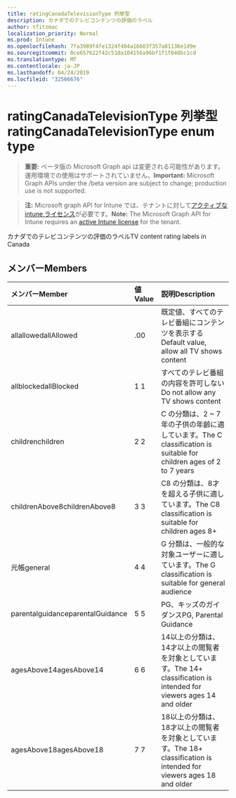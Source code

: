 ```yaml
---
title: ratingCanadaTelevisionType 列挙型
description: カナダでのテレビコンテンツの評価のラベル
author: tfitzmac
localization_priority: Normal
ms.prod: Intune
ms.openlocfilehash: 7fa3989f4fe1324f404a16603f357a81136e1d9e
ms.sourcegitcommit: 0ce657622f42c510a104156a96bf1f1f040bc1cd
ms.translationtype: MT
ms.contentlocale: ja-JP
ms.lasthandoff: 04/24/2019
ms.locfileid: "32566676"
---
```

# <a name="ratingcanadatelevisiontype-enum-type"></a><span data-ttu-id="ae626-103">ratingCanadaTelevisionType 列挙型</span><span class="sxs-lookup"><span data-stu-id="ae626-103">ratingCanadaTelevisionType enum type</span></span>

> <span data-ttu-id="ae626-104">**重要:** ベータ版の Microsoft Graph api は変更される可能性があります。運用環境での使用はサポートされていません。</span><span class="sxs-lookup"><span data-stu-id="ae626-104">**Important:** Microsoft Graph APIs under the /beta version are subject to change; production use is not supported.</span></span>

> <span data-ttu-id="ae626-105">**注:** Microsoft graph API for Intune では、テナントに対して[アクティブな intune ライセンス](https://go.microsoft.com/fwlink/?linkid=839381)が必要です。</span><span class="sxs-lookup"><span data-stu-id="ae626-105">**Note:** The Microsoft Graph API for Intune requires an [active Intune license](https://go.microsoft.com/fwlink/?linkid=839381) for the tenant.</span></span>

<span data-ttu-id="ae626-106">カナダでのテレビコンテンツの評価のラベル</span><span class="sxs-lookup"><span data-stu-id="ae626-106">TV content rating labels in Canada</span></span>

## <a name="members"></a><span data-ttu-id="ae626-107">メンバー</span><span class="sxs-lookup"><span data-stu-id="ae626-107">Members</span></span>
|<span data-ttu-id="ae626-108">メンバー</span><span class="sxs-lookup"><span data-stu-id="ae626-108">Member</span></span>|<span data-ttu-id="ae626-109">値</span><span class="sxs-lookup"><span data-stu-id="ae626-109">Value</span></span>|<span data-ttu-id="ae626-110">説明</span><span class="sxs-lookup"><span data-stu-id="ae626-110">Description</span></span>|
|:---|:---|:---|
|<span data-ttu-id="ae626-111">allallowed</span><span class="sxs-lookup"><span data-stu-id="ae626-111">allAllowed</span></span>|<span data-ttu-id="ae626-112">.0</span><span class="sxs-lookup"><span data-stu-id="ae626-112">0</span></span>|<span data-ttu-id="ae626-113">既定値、すべてのテレビ番組にコンテンツを表示する</span><span class="sxs-lookup"><span data-stu-id="ae626-113">Default value, allow all TV shows content</span></span>|
|<span data-ttu-id="ae626-114">allblocked</span><span class="sxs-lookup"><span data-stu-id="ae626-114">allBlocked</span></span>|<span data-ttu-id="ae626-115">1 </span><span class="sxs-lookup"><span data-stu-id="ae626-115">1</span></span>|<span data-ttu-id="ae626-116">すべてのテレビ番組の内容を許可しない</span><span class="sxs-lookup"><span data-stu-id="ae626-116">Do not allow any TV shows content</span></span>|
|<span data-ttu-id="ae626-117">children</span><span class="sxs-lookup"><span data-stu-id="ae626-117">children</span></span>|<span data-ttu-id="ae626-118">2 </span><span class="sxs-lookup"><span data-stu-id="ae626-118">2</span></span>|<span data-ttu-id="ae626-119">C の分類は、2 ~ 7 年の子供の年齢に適しています。</span><span class="sxs-lookup"><span data-stu-id="ae626-119">The C classification is suitable for children ages of 2 to 7 years</span></span>|
|<span data-ttu-id="ae626-120">childrenAbove8</span><span class="sxs-lookup"><span data-stu-id="ae626-120">childrenAbove8</span></span>|<span data-ttu-id="ae626-121">3 </span><span class="sxs-lookup"><span data-stu-id="ae626-121">3</span></span>|<span data-ttu-id="ae626-122">C8 の分類は、8才を超える子供に適しています。</span><span class="sxs-lookup"><span data-stu-id="ae626-122">The C8 classification is suitable for children ages 8+</span></span>|
|<span data-ttu-id="ae626-123">元帳</span><span class="sxs-lookup"><span data-stu-id="ae626-123">general</span></span>|<span data-ttu-id="ae626-124">4 </span><span class="sxs-lookup"><span data-stu-id="ae626-124">4</span></span>|<span data-ttu-id="ae626-125">G 分類は、一般的な対象ユーザーに適しています。</span><span class="sxs-lookup"><span data-stu-id="ae626-125">The G classification is suitable for general audience</span></span>|
|<span data-ttu-id="ae626-126">parentalguidance</span><span class="sxs-lookup"><span data-stu-id="ae626-126">parentalGuidance</span></span>|<span data-ttu-id="ae626-127">5 </span><span class="sxs-lookup"><span data-stu-id="ae626-127">5</span></span>|<span data-ttu-id="ae626-128">PG、キッズのガイダンス</span><span class="sxs-lookup"><span data-stu-id="ae626-128">PG, Parental Guidance</span></span>|
|<span data-ttu-id="ae626-129">agesAbove14</span><span class="sxs-lookup"><span data-stu-id="ae626-129">agesAbove14</span></span>|<span data-ttu-id="ae626-130">6 </span><span class="sxs-lookup"><span data-stu-id="ae626-130">6</span></span>|<span data-ttu-id="ae626-131">14以上の分類は、14才以上の閲覧者を対象としています。</span><span class="sxs-lookup"><span data-stu-id="ae626-131">The 14+ classification is intended for viewers ages 14 and older</span></span>|
|<span data-ttu-id="ae626-132">agesAbove18</span><span class="sxs-lookup"><span data-stu-id="ae626-132">agesAbove18</span></span>|<span data-ttu-id="ae626-133">7 </span><span class="sxs-lookup"><span data-stu-id="ae626-133">7</span></span>|<span data-ttu-id="ae626-134">18以上の分類は、18才以上の閲覧者を対象としています。</span><span class="sxs-lookup"><span data-stu-id="ae626-134">The 18+ classification is intended for viewers ages 18 and older</span></span>|





